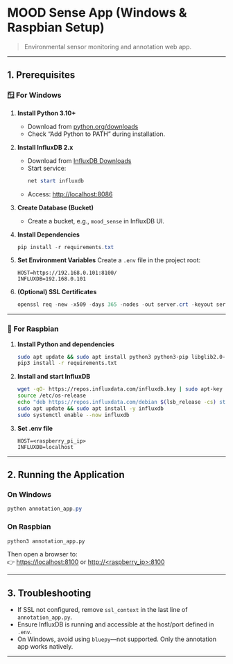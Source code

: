 # MOOD Sense App (Windows & Raspbian Setup)

> Environmental sensor monitoring and annotation web app.

---

## 1. Prerequisites

### 🪟 For Windows

1. **Install Python 3.10+**
   - Download from [python.org/downloads](https://www.python.org/downloads/)
   - Check “Add Python to PATH” during installation.

2. **Install InfluxDB 2.x**
   - Download from [InfluxDB Downloads](https://portal.influxdata.com/downloads/)
   - Start service:
     ```powershell
     net start influxdb
     ```
   - Access: [http://localhost:8086](http://localhost:8086)

3. **Create Database (Bucket)**
   - Create a bucket, e.g., `mood_sense` in InfluxDB UI.

4. **Install Dependencies**
   ```powershell
   pip install -r requirements.txt
   ```

5. **Set Environment Variables**
   Create a `.env` file in the project root:
   ```env
   HOST=https://192.168.0.101:8100/
   INFLUXDB=192.168.0.101
   ```

6. **(Optional) SSL Certificates**
   ```powershell
   openssl req -new -x509 -days 365 -nodes -out server.crt -keyout server.key
   ```

---

### 🐧 For Raspbian

1. **Install Python and dependencies**
   ```bash
   sudo apt update && sudo apt install python3 python3-pip libglib2.0-dev libssl-dev
   pip3 install -r requirements.txt
   ```

2. **Install and start InfluxDB**
   ```bash
   wget -qO- https://repos.influxdata.com/influxdb.key | sudo apt-key add -
   source /etc/os-release
   echo "deb https://repos.influxdata.com/debian $(lsb_release -cs) stable" | sudo tee /etc/apt/sources.list.d/influxdb.list
   sudo apt update && sudo apt install -y influxdb
   sudo systemctl enable --now influxdb
   ```

3. **Set .env file**
   ```env
   HOST=<raspberry_pi_ip>
   INFLUXDB=localhost
   ```

---

## 2. Running the Application

### On Windows
```powershell
python annotation_app.py
```

### On Raspbian
```bash
python3 annotation_app.py
```

Then open a browser to:  
👉 [https://localhost:8100](https://localhost:8100) or [http://<raspberry_ip>:8100](http://<raspberry_ip>:8100)

---

## 3. Troubleshooting
- If SSL not configured, remove `ssl_context` in the last line of `annotation_app.py`.
- Ensure InfluxDB is running and accessible at the host/port defined in `.env`.
- On Windows, avoid using `bluepy`—not supported. Only the annotation app works natively.

---
